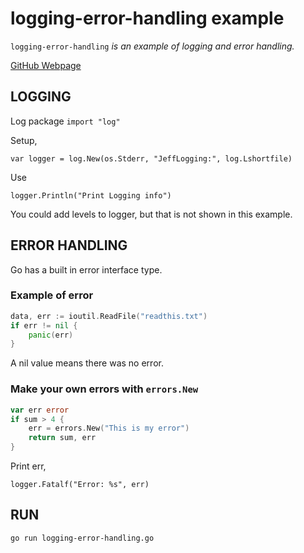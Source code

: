 # logging-error-handling example

`logging-error-handling` _is an example of
logging and error handling._

[GitHub Webpage](https://jeffdecola.github.io/my-go-examples/)

## LOGGING

Log package `import "log"`

Setup,

`var logger = log.New(os.Stderr, "JeffLogging:", log.Lshortfile)`

Use

`logger.Println("Print Logging info")`

You could add levels to logger, but that is not shown in this example.

## ERROR HANDLING

Go has a built in error interface type.

### Example of error

```go
data, err := ioutil.ReadFile("readthis.txt")
if err != nil {
    panic(err)
}
```

A nil value means there was no error.

### Make your own errors with `errors.New`

```go
var err error
if sum > 4 {
    err = errors.New("This is my error")
    return sum, err
}
```

Print err,

`logger.Fatalf("Error: %s", err)`

## RUN

```bash
go run logging-error-handling.go
```

